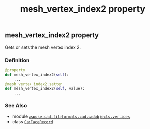 ﻿---
title: mesh_vertex_index2 property
second_title: Aspose.CAD for Python via .NET API References
description: 
type: docs
weight: 390
url: /python-net/aspose.cad.fileformats.cad.cadobjects.vertices/cadfacerecord/mesh_vertex_index2/
is_root: false
---

## mesh_vertex_index2 property


Gets or sets the mesh vertex index 2.
### Definition:
```python
@property
def mesh_vertex_index2(self):
    ...
@mesh_vertex_index2.setter
def mesh_vertex_index2(self, value):
    ...
```

### See Also
* module [`aspose.cad.fileformats.cad.cadobjects.vertices`](../../)
* class [`CadFaceRecord`](/cad/python-net/aspose.cad.fileformats.cad.cadobjects.vertices/cadfacerecord)
